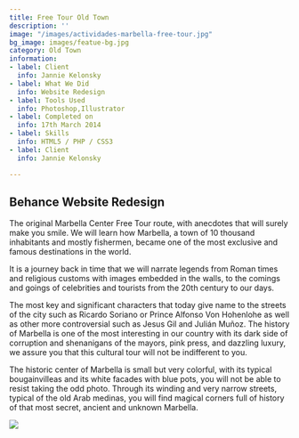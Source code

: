 ```yaml
---
title: Free Tour Old Town
description: ''
image: "/images/actividades-marbella-free-tour.jpg"
bg_image: images/featue-bg.jpg
category: Old Town
information:
- label: Client
  info: Jannie Kelonsky
- label: What We Did
  info: Website Redesign
- label: Tools Used
  info: Photoshop,Illustrator
- label: Completed on
  info: 17th March 2014
- label: Skills
  info: HTML5 / PHP / CSS3
- label: Client
  info: Jannie Kelonsky

---
```

## Behance Website Redesign

The original Marbella Center Free Tour route, with anecdotes that will surely make you smile. We will learn how Marbella, a town of 10 thousand inhabitants and mostly fishermen, became one of the most exclusive and famous destinations in the world.

It is a journey back in time that we will narrate legends from Roman times and religious customs with images embedded in the walls, to the comings and goings of celebrities and tourists from the 20th century to our days.

The most key and significant characters that today give name to the streets of the city such as Ricardo Soriano or Prince Alfonso Von Hohenlohe as well as other more controversial such as Jesus Gil and Julián Muñoz. The history of Marbella is one of the most interesting in our country with its dark side of corruption and shenanigans of the mayors, pink press, and dazzling luxury, we assure you that this cultural tour will not be indifferent to you.

The historic center of Marbella is small but very colorful, with its typical bougainvilleas and its white facades with blue pots, you will not be able to resist taking the odd photo. Through its winding and very narrow streets, typical of the old Arab medinas, you will find magical corners full of history of that most secret, ancient and unknown Marbella.

[![](/images/boton-eng.png)](https://freetoursmarbella.com/contact/ "BOOK")